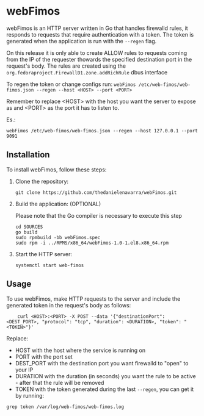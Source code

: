 
# webFimos

webFimos is an HTTP server written in Go that handles firewalld rules, it responds to requests that require authentication with a token. The token is generated when the application is run with the `--regen` flag.


On this release it is only able to create ALLOW rules to requests coming from the IP of the requester thowards the specified destination port in the request's body.
The rules are created using the `org.fedoraproject.FirewallD1.zone.addRichRule` dbus interface


To regen the token or change configs run:
`webFimos /etc/web-fimos/web-fimos.json --regen --host <HOST> --port <PORT>`

Remember to replace \<HOST> with the host you want the server to expose as and \<PORT> as the port it has to listen to.

Es.:

`webFimos /etc/web-fimos/web-fimos.json --regen --host 127.0.0.1 --port 9091`




## Installation

To install webFimos, follow these steps:

1. Clone the repository:

    ```shell
    git clone https://github.com/thedanielenavarra/webFimos.git
    ```

2. Build the application: (OPTIONAL)
   
   Please note that the Go compiler is necessary to execute this step

    ```shell
    cd SOURCES
    go build
    sudo rpmbuild -bb webFimos.spec
    sudo rpm -i ../RPMS/x86_64/webFimos-1.0-1.el8.x86_64.rpm

    ```


3. Start the HTTP server:

    ```shell
    systemctl start web-fimos
    ```

## Usage

To use webFimos, make HTTP requests to the server and include the generated token in the request's body as follows:

```shell
    curl <HOST>:<PORT> -X POST --data '{"destinationPort": <DEST_PORT>, "protocol": "tcp", "duration": <DURATION>, "token": "<TOKEN>"}'
```

Replace:
- HOST with the host where the service is running on
- PORT with the port set
- DEST_PORT with the destination port you want firewalld to "open" to your IP
- DURATION with the duration (in seconds) you want the rule to be active - after that the rule will be removed
- TOKEN with the token generated during the last `--regen`, you can get it by running:

```shell
grep token /var/log/web-fimos/web-fimos.log
```